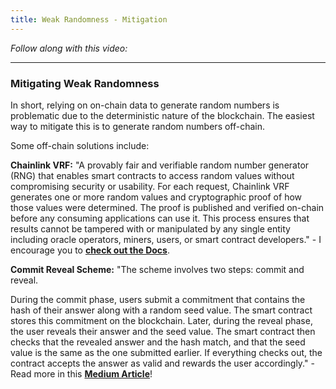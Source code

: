 ```yaml
---
title: Weak Randomness - Mitigation
---
```


_Follow along with this video:_

---

### Mitigating Weak Randomness

In short, relying on on-chain data to generate random numbers is problematic due to the deterministic nature of the blockchain. The easiest way to mitigate this is to generate random numbers off-chain.

Some off-chain solutions include:

**Chainlink VRF:** "A provably fair and verifiable random number generator (RNG) that enables smart contracts to access random values without compromising security or usability. For each request, Chainlink VRF generates one or more random values and cryptographic proof of how those values were determined. The proof is published and verified on-chain before any consuming applications can use it. This process ensures that results cannot be tampered with or manipulated by any single entity including oracle operators, miners, users, or smart contract developers." - I encourage you to [**check out the Docs**](https://docs.chain.link/vrf).

**Commit Reveal Scheme:** "The scheme involves two steps: commit and reveal.

During the commit phase, users submit a commitment that contains the hash of their answer along with a random seed value. The smart contract stores this commitment on the blockchain. Later, during the reveal phase, the user reveals their answer and the seed value. The smart contract then checks that the revealed answer and the hash match, and that the seed value is the same as the one submitted earlier. If everything checks out, the contract accepts the answer as valid and rewards the user accordingly." - Read more in this [**Medium Article**](https://medium.com/coinmonks/commit-reveal-scheme-in-solidity-c06eba4091bb)!
